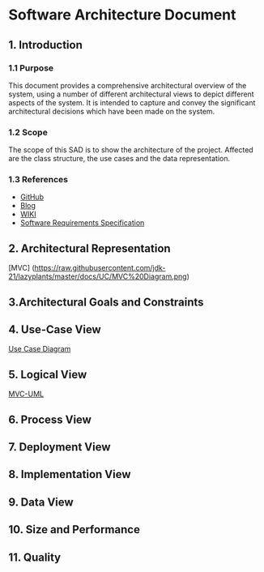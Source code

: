 # Software Architecture Document


## 1. Introduction 
### 1.1 Purpose
This document provides a comprehensive architectural overview of the system, 
using a number of different architectural views to depict different aspects of the system. 
It is intended to capture and convey the significant architectural decisions which have been made on the system.

### 1.2 Scope
The scope of this SAD is to show the architecture of the project. Affected are the class structure, the use cases and the data representation.

### 1.3 References
- [GitHub](https://github.com/jdk-21/lazyplants)
- [Blog](https://lazysmartplants.wordpress.com/)
- [WIKI](https://github.com/jdk-21/lazyplants/wiki)
- [Software Requirements Specification](https://github.com/jdk-21/lazyplants/wiki/SRS)


## 2. Architectural Representation
[MVC] (https://raw.githubusercontent.com/jdk-21/lazyplants/master/docs/UC/MVC%20Diagram.png)

## 3.Architectural Goals and Constraints 


## 4. Use-Case View 
[Use Case Diagram](https:)

## 5. Logical View
[MVC-UML](https:)


## 6. Process View


## 7. Deployment View



## 8. Implementation View


## 9. Data View


## 10. Size and Performance


## 11. Quality

